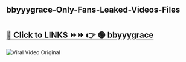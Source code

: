 
 ## bbyyygrace-Only-Fans-Leaked-Videos-Files

# <h2><a href="https://mediaupload.pro?bbyyygrace">🔗 Click to LINKS ⏩⏩ 👉 🟢 bbyyygrace </a></h2>

<a href="https://mediaupload.pro?bbyyygrace" rel="nofollow" data-target="animated-image.originalLink"><img src="https://i.ibb.co.com/xMMVF88/686577567.gif" alt="Viral Video Original" style="max-width: 100%; display: inline-block;" data-target="animated-image.originalImage"></a>